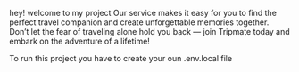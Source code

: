 hey! welcome to my project
Our service makes it easy for you to find the perfect travel companion and create unforgettable memories together. Don’t let the fear of traveling alone hold you back — join Tripmate today and embark on the adventure of a lifetime!

To run this project you have to create your oun .env.local file
